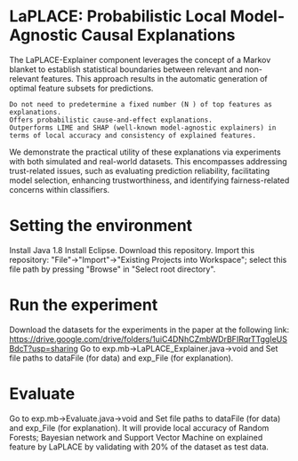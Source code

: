 # LaPLACE: Probabilistic Local Model-Agnostic Causal Explanations

The LaPLACE-Explainer component leverages the concept of a Markov blanket to establish statistical boundaries between relevant and non-relevant features. 
This approach results in the automatic generation of optimal feature subsets for predictions. 
 ```
Do not need to predetermine a fixed number (N ) of top features as explanations.
Offers probabilistic cause-and-effect explanations.
Outperforms LIME and SHAP (well-known model-agnostic explainers) in terms of local accuracy and consistency of explained features.
```
We demonstrate the practical utility of these explanations via experiments with both simulated and real-world datasets. 
This encompasses addressing trust-related issues, such as evaluating prediction reliability, facilitating model selection, enhancing trustworthiness, 
and identifying fairness-related concerns within classifiers.

# Setting the environment
Install Java 1.8
Install Eclipse.
Download this repository.
Import this repository: "File"->"Import"->"Existing Projects into Workspace"; select this file path by pressing "Browse" in "Select root directory".

# Run the experiment

Download the datasets for the experiments in the paper at the following link: https://drive.google.com/drive/folders/1uiC4DNhCZmbWDrBFIRqrTTggIeUSBdcT?usp=sharing
Go to exp.mb->LaPLACE_Explainer.java->void and Set file paths to dataFile (for data) and exp_File (for explanation).

# Evaluate
Go to exp.mb->Evaluate.java->void and Set file paths to dataFile (for data) and exp_File (for explanation). 
It will provide local accuracy of Random Forests; Bayesian network and Support Vector Machine on explained feature by LaPLACE by validating with 20% of the dataset as test data.
